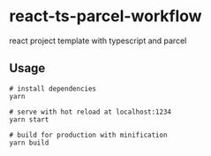 # react-ts-parcel-workflow

react project template with typescript and parcel

## Usage

```
# install dependencies
yarn

# serve with hot reload at localhost:1234
yarn start

# build for production with minification
yarn build
```
